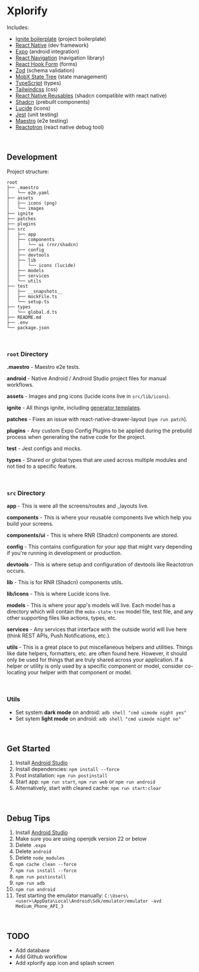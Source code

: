 # Xplorify

Includes:

- [Ignite boilerplate](https://github.com/infinitered/ignite) (project boilerplate)
- [React Native](https://reactnative.dev/) (dev framework)
- [Expo](https://expo.dev/) (android integration)
- [React Navigation](https://reactnavigation.org/) (navigation library)
- [React Hook Form](https://react-hook-form.com/) (forms)
- [Zod](https://zod.dev/) (schema validation)
- [MobX State Tree](https://mobx-state-tree.js.org/intro/welcome) (state management)
- [TypeScript](https://www.typescriptlang.org/) (types)
- [Tailwindcss](https://tailwindcss.com/) (css)
- [React Native Reusables](https://rnr-docs.vercel.app/getting-started/introduction/) (shadcn compatible with react native)
- [Shadcn](https://ui.shadcn.com/) (prebuilt components)
- [Lucide](https://lucide.dev/) (icons)
- [Jest](https://jestjs.io/) (unit testing)
- [Maestro](https://maestro.mobile.dev/) (e2e testing)
- [Reactotron](https://github.com/infinitered/reactotron) (react native debug tool)

<br/>

## Development

Project structure:

```
root
├── .maestro
│   └── e2e.yaml
├── assets
│   ├── icons (png)
│   └── images
├── ignite
├── patches
├── plugins
├── src
│   ├── app
│   ├── components
│   │   └── ui (rnr/shadcn)
│   ├── config
│   ├── devtools
│   ├── lib
│   │   └── icons (lucide)
│   ├── models
│   ├── services
│   └── utils
├── test
│   ├── __snapshots__
│   ├── mockFile.ts
│   └── setup.ts
├── types
│   └── global.d.ts
├── README.md
├── .env
└── package.json
```

<br/>

### `root` Directory

**.maestro** - Maestro e2e tests.

**android** - Native Android / Android Studio project files for manual workflows.

**assets** - Images and png icons (lucide icons live in `src/lib/icons`).

**ignite** - All things ignite, including [generator templates](https://github.com/infinitered/ignite/blob/master/docs/boilerplate/ignite.md).

**patches** - Fixes an issue with react-native-drawer-layout (`npm run patch`).

**plugins** - Any custom Expo Config Plugins to be applied during the prebuild process when generating the native code for the project.

**test** - Jest configs and mocks.

**types** - Shared or global types that are used across multiple modules and not tied to a specific feature.

<br/>

### `src` Directory

**app** -
This is were all the screens/routes and \_layouts live.

**components** -
This is where your reusable components live which help you build your screens.

**components/ui** -
This is where RNR (Shadcn) components are stored.

**config** -
This contains configuration for your app that might vary depending if you're running in development or production.

**devtools** -
This is where setup and configuration of devtools like Reactotron occurs.

**lib** -
This is for RNR (Shadcn) components utils.

**lib/icons** -
This is where Lucide icons live.

**models** -
This is where your app's models will live. Each model has a directory which will contain the `mobx-state-tree` model file, test file, and any other supporting files like actions, types, etc.

**services** -
Any services that interface with the outside world will live here (think REST APIs, Push Notifications, etc.).

**utils** -
This is a great place to put miscellaneous helpers and utilities. Things like date helpers, formatters, etc. are often found here. However, it should only be used for things that are truly shared across your application. If a helper or utility is only used by a specific component or model, consider co-locating your helper with that component or model.

<br/>

### Utils

- Set system **dark mode** on android: `adb shell "cmd uimode night yes"`
- Set sytem **light mode** on android: `adb shell "cmd uimode night no"`

<br/>

## Get Started

1. Install [Android Studio](https://reactnative.dev/docs/set-up-your-environment)
2. Install dependencies: `npm install --force`
3. Post installation: `npm run postinstall`
4. Start app: `npm run start`, `npm run web` or `npm run android`
5. Alternatively, start with cleared cache: `npm run start:clear`

<br/>

## Debug Tips

1. Install [Android Studio](https://reactnative.dev/docs/set-up-your-environment)
2. Make sure you are using openjdk version 22 or below
3. Delete `.expo`
4. Delete `android`
5. Delete `node_modules`
6. `npm cache clean --force`
7. `npm run install --force`
8. `npm run postinstall`
9. `npm run adb`
10. `npm run android`
11. Test starting the emulator manually: `C:\Users\<user>\AppData\Local\Android\Sdk/emulator/emulator -avd Medium_Phone_API_3`

<br/>

## TODO

- Add database
- Add Github workflow
- Add xplorify app icon and splash screen
